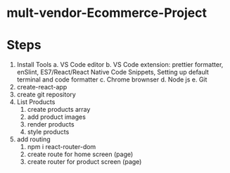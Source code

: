 # mult-vendor-Ecommerce-Project

# Steps

1. Install Tools
   a. VS Code editor
   b. VS Code extension: prettier formatter, enSlint, ES7/React/React Native Code Snippets, Setting up default terminal and code formatter
   c. Chrome brownser
   d. Node js
   e. Git
2. create-react-app
3. create git repository
4. List Products
   1. create products array
   2. add product images
   3. render products
   4. style products
5. add routing
   1. npm i react-router-dom
   2. create route for home screen (page)
   3. create router for product screen (page)
